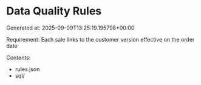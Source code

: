 # Data Quality Rules

Generated at: 2025-09-09T13:25:19.195798+00:00

Requirement: Each sale links to the customer version effective on the order date

Contents:
- rules.json
- sql/
